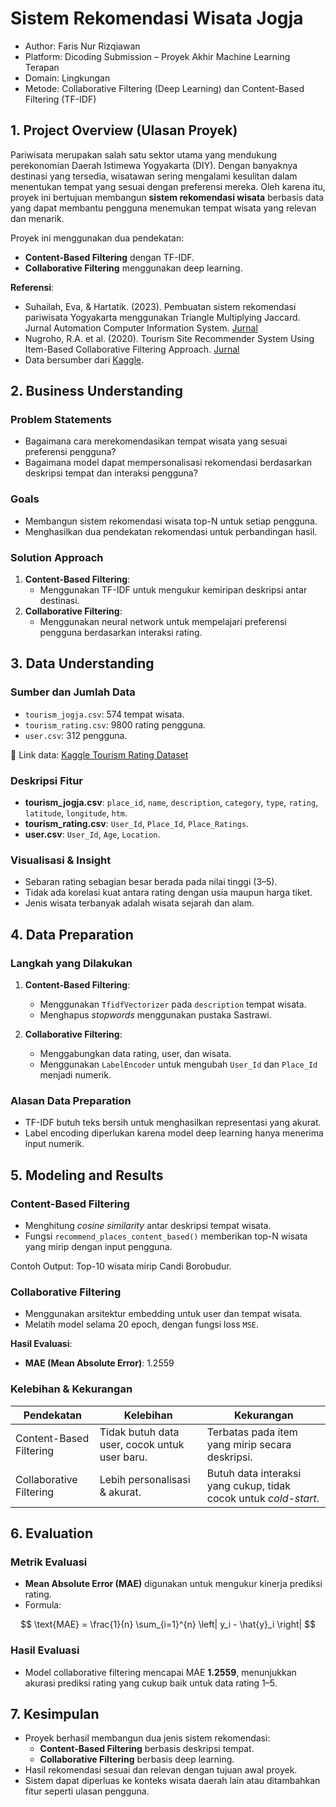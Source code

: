 # Sistem Rekomendasi Wisata Jogja
- Author: Faris Nur Rizqiawan
- Platform: Dicoding Submission – Proyek Akhir Machine Learning Terapan
- Domain: Lingkungan
- Metode: Collaborative Filtering (Deep Learning) dan Content-Based Filtering (TF-IDF)

## 1. Project Overview (Ulasan Proyek)

Pariwisata merupakan salah satu sektor utama yang mendukung perekonomian Daerah Istimewa Yogyakarta (DIY). Dengan banyaknya destinasi yang tersedia, wisatawan sering mengalami kesulitan dalam menentukan tempat yang sesuai dengan preferensi mereka. Oleh karena itu, proyek ini bertujuan membangun **sistem rekomendasi wisata** berbasis data yang dapat membantu pengguna menemukan tempat wisata yang relevan dan menarik.

Proyek ini menggunakan dua pendekatan:
- **Content-Based Filtering** dengan TF-IDF.
- **Collaborative Filtering** menggunakan deep learning.

**Referensi**:
- Suhailah, Eva, & Hartatik. (2023). Pembuatan sistem rekomendasi pariwisata Yogyakarta menggunakan Triangle Multiplying Jaccard. Jurnal Automation Computer Information System. [Jurnal](https://jacis.pubmedia.id/index.php/jacis/article/view/62/50)
- Nugroho, R.A. et al. (2020). Tourism Site Recommender System Using Item-Based Collaborative Filtering Approach. [Jurnal](https://repository.usd.ac.id/39342/1/6887_Tourism+Site+Recommender+System+Using+Item-Based+Collaborative+Filtering+Approach.pdf)
- Data bersumber dari [Kaggle](https://www.kaggle.com/datasets/farisrizqiawan/dataset-rekomendasi-wisata-jogja).

## 2. Business Understanding

### Problem Statements  
- Bagaimana cara merekomendasikan tempat wisata yang sesuai preferensi pengguna?
- Bagaimana model dapat mempersonalisasi rekomendasi berdasarkan deskripsi tempat dan interaksi pengguna?

### Goals
- Membangun sistem rekomendasi wisata top-N untuk setiap pengguna.
- Menghasilkan dua pendekatan rekomendasi untuk perbandingan hasil.

### Solution Approach
1. **Content-Based Filtering**:
   - Menggunakan TF-IDF untuk mengukur kemiripan deskripsi antar destinasi.
2. **Collaborative Filtering**:
   - Menggunakan neural network untuk mempelajari preferensi pengguna berdasarkan interaksi rating.

## 3. Data Understanding

### Sumber dan Jumlah Data
- `tourism_jogja.csv`: 574 tempat wisata.
- `tourism_rating.csv`: 9800 rating pengguna.
- `user.csv`: 312 pengguna.

🔗 Link data: [Kaggle Tourism Rating Dataset](https://www.kaggle.com/datasets/farisrizqiawan/dataset-rekomendasi-wisata-jogja)

### Deskripsi Fitur
- **tourism_jogja.csv**: `place_id`, `name`, `description`, `category`, `type`, `rating`, `latitude`, `longitude`, `htm`.
- **tourism_rating.csv**: `User_Id`, `Place_Id`, `Place_Ratings`.
- **user.csv**: `User_Id`, `Age`, `Location`.

### Visualisasi & Insight
- Sebaran rating sebagian besar berada pada nilai tinggi (3–5).
- Tidak ada korelasi kuat antara rating dengan usia maupun harga tiket.
- Jenis wisata terbanyak adalah wisata sejarah dan alam.

## 4. Data Preparation

### Langkah yang Dilakukan
1. **Content-Based Filtering**:
   - Menggunakan `TfidfVectorizer` pada `description` tempat wisata.
   - Menghapus *stopwords* menggunakan pustaka Sastrawi.

2. **Collaborative Filtering**:
   - Menggabungkan data rating, user, dan wisata.
   - Menggunakan `LabelEncoder` untuk mengubah `User_Id` dan `Place_Id` menjadi numerik.

### Alasan Data Preparation
- TF-IDF butuh teks bersih untuk menghasilkan representasi yang akurat.
- Label encoding diperlukan karena model deep learning hanya menerima input numerik.

## 5. Modeling and Results

### Content-Based Filtering
- Menghitung *cosine similarity* antar deskripsi tempat wisata.
- Fungsi `recommend_places_content_based()` memberikan top-N wisata yang mirip dengan input pengguna.

Contoh Output: Top-10 wisata mirip Candi Borobudur.

### Collaborative Filtering
- Menggunakan arsitektur embedding untuk user dan tempat wisata.
- Melatih model selama 20 epoch, dengan fungsi loss `MSE`.

**Hasil Evaluasi**:
- **MAE (Mean Absolute Error)**: 1.2559

### Kelebihan & Kekurangan

| Pendekatan             | Kelebihan                                         | Kekurangan                                           |
|------------------------|--------------------------------------------------|-----------------------------------------------------|
| Content-Based Filtering | Tidak butuh data user, cocok untuk user baru.    | Terbatas pada item yang mirip secara deskripsi.     |
| Collaborative Filtering | Lebih personalisasi & akurat.                    | Butuh data interaksi yang cukup, tidak cocok untuk *cold-start*. |

## 6. Evaluation

### Metrik Evaluasi
- **Mean Absolute Error (MAE)** digunakan untuk mengukur kinerja prediksi rating.
- Formula:

$$
\text{MAE} = \frac{1}{n} \sum_{i=1}^{n} \left| y_i - \hat{y}_i \right|
$$

### Hasil Evaluasi
- Model collaborative filtering mencapai MAE **1.2559**, menunjukkan akurasi prediksi rating yang cukup baik untuk data rating 1–5.

## 7. Kesimpulan

- Proyek berhasil membangun dua jenis sistem rekomendasi:
  - **Content-Based Filtering** berbasis deskripsi tempat.
  - **Collaborative Filtering** berbasis deep learning.
- Hasil rekomendasi sesuai dan relevan dengan tujuan awal proyek.
- Sistem dapat diperluas ke konteks wisata daerah lain atau ditambahkan fitur seperti ulasan pengguna.
